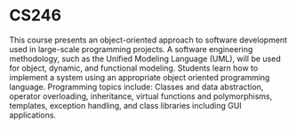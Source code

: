 # CS246


This course presents an object-oriented approach to software development used in large-scale programming projects. A software engineering methodology, such as the Unified Modeling Language (UML), will be used for object, dynamic, and functional modeling. Students learn how to implement a system using an appropriate object oriented programming language. Programming topics include: Classes and data abstraction, operator overloading, inheritance, virtual functions and polymorphisms, templates, exception handling, and class libraries including GUI applications. 
